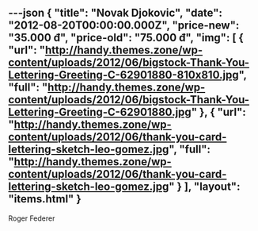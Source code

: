 ---json
{
  "title": "Novak Djokovic",
  "date": "2012-08-20T00:00:00.000Z",
  "price-new": "35.000 đ",
  "price-old": "75.000 đ",
  "img": [
    {
      "url": "http://handy.themes.zone/wp-content/uploads/2012/06/bigstock-Thank-You-Lettering-Greeting-C-62901880-810x810.jpg",
      "full": "http://handy.themes.zone/wp-content/uploads/2012/06/bigstock-Thank-You-Lettering-Greeting-C-62901880.jpg"
    },
    {
      "url": "http://handy.themes.zone/wp-content/uploads/2012/06/thank-you-card-lettering-sketch-leo-gomez.jpg",
      "full": "http://handy.themes.zone/wp-content/uploads/2012/06/thank-you-card-lettering-sketch-leo-gomez.jpg"
    }
  ],
  "layout": "items.html"
}
---
Roger Federer
